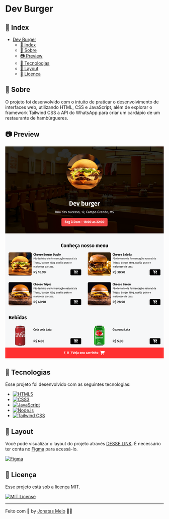 # Dev Burger

## 📍️ Index

- [Dev Burger](#dev-burger)
  - [📍️ Index](#📍️-index)
  - [📖️ Sobre](#📖️-sobre)
  - [📷️ Preview](#📷️-preview)
  - [🚀️ Tecnologias](#🚀️-tecnologias)
  - [🔖️ Layout](#🔖️-layout)
  - [📝️ Licença](#📝️-licença)

## 📖️ Sobre

O projeto foi desenvolvido com o intuito de praticar o desenvolvimento de interfaces web, utilizando HTML, CSS e JavaScript, além de explorar o framework Tailwind CSS a API do WhatsApp para criar um cardápio de um restaurante de hambúrgueres.

## 📷️ Preview

![Capa do Projeto](.github/preview.png)

## 🚀️ Tecnologias

Esse projeto foi desenvolvido com as seguintes tecnologias:

- [![HTML5](https://img.shields.io/static/v1?label=HTML5&message=HTML5&color=E34F26&labelColor=000000)](https://developer.mozilla.org/pt-BR/docs/Web/HTML)
- [![CSS3](https://img.shields.io/static/v1?label=CSS3&message=CSS3&color=1572B6&labelColor=000000)](https://developer.mozilla.org/pt-BR/docs/Web/CSS)
- [![JavaScript](https://img.shields.io/static/v1?label=JavaScript&message=JavaScript&color=F7DF1E&labelColor=000000)](https://developer.mozilla.org/pt-BR/docs/Web/JavaScript)
- [![Node.js](https://img.shields.io/static/v1?label=Node.js&message=Node.js&color=339933&labelColor=000000)](https://nodejs.org/en/)
- [![Tailwind CSS](https://img.shields.io/static/v1?label=Tailwind%20CSS&message=Tailwind%20CSS&color=38B2AC&labelColor=000000)](https://tailwindcss.com/)

## 🔖️ Layout

Você pode visualizar o layout do projeto através [DESSE LINK](<https://www.figma.com/file/CQgdEkVohRck094dMCCGl8/Dev-Burger---(11%2F03%2F2024)?type=design&node-id=0%3A1&mode=dev&t=ih1FG9a0bWvs0PXD-1>). É necessário ter conta no [Figma](https://figma.com) para acessá-lo.

[![Figma](https://img.shields.io/static/v1?label=Figma&message=Layout&color=F24E1E&labelColor=000000)](https://www.figma.com)

## 📝️ Licença

Esse projeto está sob a licença MIT.

[![MIT License](https://img.shields.io/static/v1?label=license&message=MIT&color=49AA26&labelColor=000000)](https://opensource.org/licenses/MIT)

---

Feito com 💙️ by [Jonatas Melo](https://github.com/jonatas-melo-silva) 👨‍💻️
